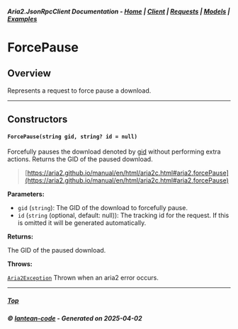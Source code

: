 ##### Aria2.JsonRpcClient Documentation  - [Home](index.md) | [Client](client.md) | [Requests](requests.md) | [Models](models.md) | [Examples](examples.md)

# ForcePause

## Overview

Represents a request to force pause a download.

---

## Constructors
#### `ForcePause(string gid, string? id = null)`

Forcefully pauses the download denoted by [gid](#ForcePause_string_gid__string__id___null_gid) without performing extra actions.
Returns the GID of the paused download.

> [https://aria2.github.io/manual/en/html/aria2c.html#aria2.forcePause](https://aria2.github.io/manual/en/html/aria2c.html#aria2.forcePause)

**Parameters:**
<a id="ForcePause_string_gid__string__id___null_gid"></a>
- `gid` (`string`): The GID of the download to forcefully pause.
<a id="ForcePause_string_gid__string__id___null_id"></a>
- `id` (`string` (optional, default: null)): The tracking id for the request. If this is omitted it will be generated automatically.

**Returns:**

The GID of the paused download.

**Throws:**

[`Aria2Exception`](Aria2Exception.md)
Thrown when an aria2 error occurs.

---




##### [Top](#top)
##### © [lantean-code](https://github.com/lantean-code) - _Generated on 2025-04-02_
